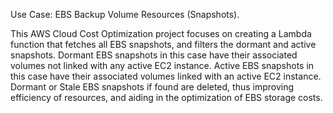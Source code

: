Use Case: EBS Backup Volume Resources (Snapshots).

This AWS Cloud Cost Optimization project focuses on creating a Lambda function that fetches all EBS snapshots, and filters the dormant and active snapshots.
Dormant EBS snapshots in this case have their associated volumes not linked with any active EC2 instance. Active EBS snapshots in this case have their associated volumes linked with an active EC2 instance.
Dormant or Stale EBS snapshots if found are deleted, thus improving efficiency of resources, and aiding in the optimization of EBS storage costs.
